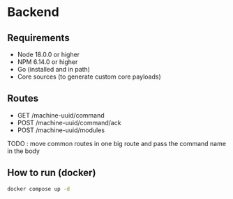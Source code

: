 # Backend 

## Requirements
- Node 18.0.0 or higher 
- NPM 6.14.0 or higher
- Go (installed and in path)
- Core sources (to generate custom core payloads)

## Routes 

- GET  /machine-uuid/command
- POST /machine-uuid/command/ack
- POST /machine-uuid/modules

TODO : move common routes in one big route and pass the command name in the body
## How to run (docker)

```bash
docker compose up -d
```


